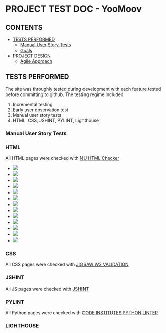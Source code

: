 # PROJECT TEST DOC - YooMoov

## CONTENTS
* [TESTS PERFORMED](#tests-performed)
  * [Manual User Story Tests](#manual-user-story-tests)
  * [Goals](#goals)
* [PROJECT DESIGN](#project-design)
  * [Agile Approach](#agile-approach)



## TESTS PERFORMED
  The site was throughly tested during development with each feature tested before committing to github.  The testing regime included:
  1. Incremental testing
  2. Early user observation test
  3. Manual user story tests
  4. HTML, CSS, JSHINT, PYLINT, Lighthouse

  ### Manual User Story Tests

  ### HTML
  All HTML pages were checked with [NU HTML Checker](https://validator.w3.org/nu/)
  - <img src="/workspace/pp4-yoomoov/documentation/testing/html_results_index.png">
  - <img src="/workspace/pp4-yoomoov/documentation/testing/html_results_services.png">
  - <img src="/workspace/pp4-yoomoov/documentation/testing/html_results_all_vans.png">
  - <img src="/workspace/pp4-yoomoov/documentation/testing/html_results_van_filter.png">
  - <img src="/workspace/pp4-yoomoov/documentation/testing/html_results_van_detail.png">
  - <img src="/workspace/pp4-yoomoov/documentation/testing/html_results_dashboard.png">
  - <img src="/workspace/pp4-yoomoov/documentation/testing/html_results_edit_booking.png">
  - <img src="/workspace/pp4-yoomoov/documentation/testing/html_results_contact.png">
  - <img src="/workspace/pp4-yoomoov/documentation/testing/html_results_delete_booking.png">
  - <img src="/workspace/pp4-yoomoov/documentation/testing/html_results_leave_feedback.png">
  - <img src="/workspace/pp4-yoomoov/documentation/testing/html_results_sign_up.png">
  - <img src="/workspace/pp4-yoomoov/documentation/testing/html_results_login.png">
  - <img src="/workspace/pp4-yoomoov/documentation/testing/html_results_on_screen_messages.png">






  ### CSS
  All CSS pages were checked with [JIGSAW W3 VALIDATION](https://jigsaw.w3.org/css-validator/)

  ### JSHINT
  All JS pages were checked with [JSHINT](https://jshint.com/)

  ### PYLINT
  All Python pages were checked with [CODE INSTITUTES PYTHON LINTER](https://pep8ci.herokuapp.com/)

  ### LIGHTHOUSE